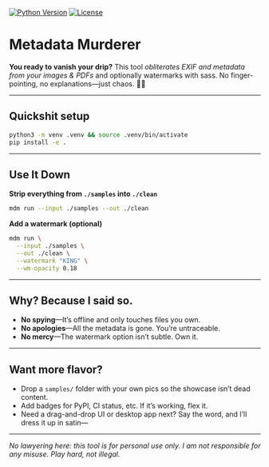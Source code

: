 [![Python Version](https://img.shields.io/badge/python-3.10%2B-brightgreen.svg)]() [![License](https://img.shields.io/badge/license-MIT-yellow.svg)]()


# Metadata Murderer

**You ready to vanish your drip?**
This tool *obliterates EXIF and metadata from your images & PDFs* and optionally watermarks with sass. No finger-pointing, no explanations—just chaos. 🙅‍♀️

---

## Quickshit setup

```bash
python3 -m venv .venv && source .venv/bin/activate
pip install -e .
```

---

## Use It Down

**Strip everything from `./samples` into `./clean`**
```bash
mdm run --input ./samples --out ./clean
```

**Add a watermark (optional)**
```bash
mdm run \
  --input ./samples \
  --out ./clean \
  --watermark "KING" \
  --wm-opacity 0.18
```

---

## Why? Because I said so.

- **No spying**—It’s offline and only touches files you own.  
- **No apologies**—All the metadata is gone. You’re untraceable.  
- **No mercy**—The watermark option isn’t subtle. Own it.

---

## Want more flavor?

- Drop a `samples/` folder with your own pics so the showcase isn’t dead content.  
- Add badges for PyPI, CI status, etc. If it’s working, flex it.  
- Need a drag-and-drop UI or desktop app next? Say the word, and I’ll dress it up in satin—

---

*No lawyering here: this tool is for personal use only. I am not responsible for any misuse. Play hard, not illegal.*

